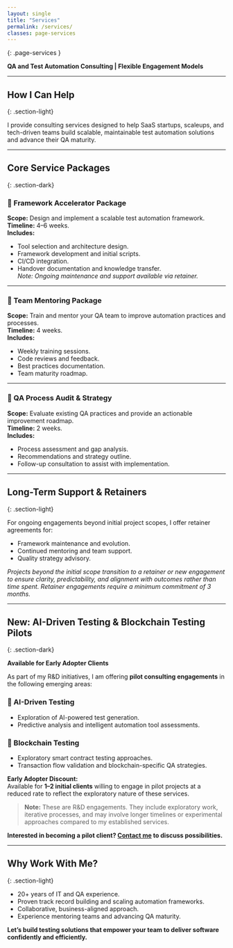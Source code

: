 ```yaml
---
layout: single
title: "Services"
permalink: /services/
classes: page-services
---
```

{: .page-services }

**QA and Test Automation Consulting | Flexible Engagement Models**

---

## How I Can Help
{: .section-light}

I provide consulting services designed to help SaaS startups, scaleups, and tech-driven teams build scalable, maintainable test automation solutions and advance their QA maturity.

---

## Core Service Packages
{: .section-dark}

### 🔹 Framework Accelerator Package
**Scope:** Design and implement a scalable test automation framework.  
**Timeline:** 4–6 weeks.  
**Includes:**  
- Tool selection and architecture design.
- Framework development and initial scripts.
- CI/CD integration.
- Handover documentation and knowledge transfer.  
*Note: Ongoing maintenance and support available via retainer.*

---

### 🔹 Team Mentoring Package
**Scope:** Train and mentor your QA team to improve automation practices and processes.  
**Timeline:** 4 weeks.  
**Includes:**  
- Weekly training sessions.
- Code reviews and feedback.
- Best practices documentation.
- Team maturity roadmap.

---

### 🔹 QA Process Audit & Strategy
**Scope:** Evaluate existing QA practices and provide an actionable improvement roadmap.  
**Timeline:** 2 weeks.  
**Includes:**  
- Process assessment and gap analysis.
- Recommendations and strategy outline.
- Follow-up consultation to assist with implementation.

---

## Long-Term Support & Retainers
{: .section-light}

For ongoing engagements beyond initial project scopes, I offer retainer agreements for:  
- Framework maintenance and evolution.
- Continued mentoring and team support.
- Quality strategy advisory.

*Projects beyond the initial scope transition to a retainer or new engagement to ensure clarity, predictability, and alignment with outcomes rather than time spent. Retainer engagements require a minimum commitment of 3 months.*

---

## New: AI-Driven Testing & Blockchain Testing Pilots
{: .section-dark}

**Available for Early Adopter Clients**

As part of my R&D initiatives, I am offering **pilot consulting engagements** in the following emerging areas:

### 🧠 AI-Driven Testing
- Exploration of AI-powered test generation.
- Predictive analysis and intelligent automation tool assessments.

### 🔗 Blockchain Testing
- Exploratory smart contract testing approaches.
- Transaction flow validation and blockchain-specific QA strategies.

**Early Adopter Discount:**  
Available for **1–2 initial clients** willing to engage in pilot projects at a reduced rate to reflect the exploratory nature of these services.

> **Note:** These are R&D engagements. They include exploratory work, iterative processes, and may involve longer timelines or experimental approaches compared to my established services.

**Interested in becoming a pilot client? [Contact me](/contact) to discuss possibilities.**

---

## Why Work With Me?
{: .section-light}

- 20+ years of IT and QA experience.
- Proven track record building and scaling automation frameworks.
- Collaborative, business-aligned approach.
- Experience mentoring teams and advancing QA maturity.

**Let’s build testing solutions that empower your team to deliver software confidently and efficiently.**
